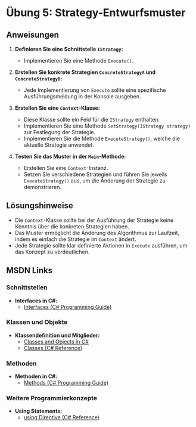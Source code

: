 # Übung 5: Strategy-Entwurfsmuster

## Anweisungen

1. **Definieren Sie eine Schnittstelle `IStrategy`:**
   - Implementieren Sie eine Methode `Execute()`.

2. **Erstellen Sie konkrete Strategien `ConcreteStrategyA` und `ConcreteStrategyB`:**
   - Jede Implementierung von `Execute` sollte eine spezifische Ausführungsmeldung in der Konsole ausgeben.

3. **Erstellen Sie eine `Context`-Klasse:**
   - Diese Klasse sollte ein Feld für die `IStrategy` enthalten.
   - Implementieren Sie eine Methode `SetStrategy(IStrategy strategy)` zur Festlegung der Strategie.
   - Implementieren Sie die Methode `ExecuteStrategy()`, welche die aktuelle Strategie anwendet.

4. **Testen Sie das Muster in der `Main`-Methode:**
   - Erstellen Sie eine `Context`-Instanz.
   - Setzen Sie verschiedene Strategien und führen Sie jeweils `ExecuteStrategy()` aus, um die Änderung der Strategie zu demonstrieren.

## Lösungshinweise

- Die `Context`-Klasse sollte bei der Ausführung der Strategie keine Kenntnis über die konkreten Strategien haben.
- Das Muster ermöglicht die Änderung des Algorithmus zur Laufzeit, indem es einfach die Strategie im `Context` ändert.
- Jede Strategie sollte klar definierte Aktionen in `Execute` ausführen, um das Konzept zu verdeutlichen.

## MSDN Links

### Schnittstellen

- **Interfaces in C#:**
  - [Interfaces (C# Programming Guide)](https://learn.microsoft.com/en-us/dotnet/csharp/programming-guide/interfaces/)

### Klassen und Objekte

- **Klassendefinition und Mitglieder:**
  - [Classes and Objects in C#](https://learn.microsoft.com/en-us/dotnet/csharp/programming-guide/classes-and-structs/classes)
  - [Classes (C# Reference)](https://learn.microsoft.com/en-us/dotnet/csharp/language-reference/keywords/class)

### Methoden

- **Methoden in C#:**
  - [Methods (C# Programming Guide)](https://learn.microsoft.com/en-us/dotnet/csharp/programming-guide/classes-and-structs/methods)

### Weitere Programmierkonzepte

- **Using Statements:**
  - [using Directive (C# Reference)](https://learn.microsoft.com/en-us/dotnet/csharp/language-reference/keywords/using-directive)